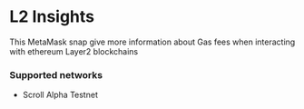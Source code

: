 # L2 Insights

This MetaMask snap give more information about Gas fees when interacting with ethereum Layer2 blockchains

### Supported networks
- Scroll Alpha Testnet
